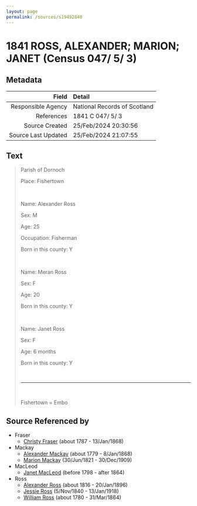 ```yaml
---
layout: page
permalink: /sources/s19492840
---
```


# 1841 ROSS, ALEXANDER; MARION; JANET (Census 047/ 5/ 3)

## Metadata

Field | Detail
---:|:---
Responsible Agency | National Records of Scotland
References | 1841 C 047/ 5/ 3
Source Created | 25/Feb/2024 20:30:56
Source Last Updated | 25/Feb/2024 21:07:55

## Text

> Parish of Dornoch
>
> Place: Fishertown
>
> <br/>
>
> Name: Alexander Ross
>
> Sex: M
>
> Age: 25
>
> Occupation: Fisherman
>
> Born in this county: Y
>
> <br/>
>
> Name: Meran Ross
>
> Sex: F
>
> Age: 20
>
> Born in this county: Y
>
> <br/>
>
> Name: Janet Ross
>
> Sex: F
>
> Age: 6 months
>
> Born in this county: Y
>
> <br/>
>
> ---
>
> <br/>
>
> Fishertown = Embo
>

## Source Referenced by

* Fraser
  * [Christy Fraser](../people/@45275253@-christy-fraser-b1787-d1868-1-13.md) (about 1787 - 13/Jan/1868)
* Mackay
  * [Alexander Mackay](../people/@3089092@-alexander-mackay-b1779-d1868-1-8.md) (about 1779 - 8/Jan/1868)
  * [Marion Mackay](../people/@78930004@-marion-mackay-b1821-6-30-d1909-12-30.md) (30/Jun/1821 - 30/Dec/1909)
* MacLeod
  * [Janet MacLeod](../people/@31854910@-janet-macleod-b1798-d1864.md) (before 1798 - after 1864)
* Ross
  * [Alexander Ross](../people/@81387900@-alexander-ross-b1816-d1896-1-20.md) (about 1816 - 20/Jan/1896)
  * [Jessie Ross](../people/@60546968@-jessie-ross-b1840-11-5-d1918-1-13.md) (5/Nov/1840 - 13/Jan/1918)
  * [William Ross](../people/@31822850@-william-ross-b1780-d1864-3-31.md) (about 1780 - 31/Mar/1864)
